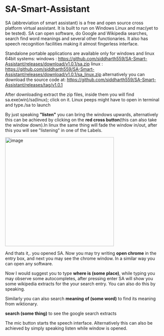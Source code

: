 # SA-Smart-Assistant
SA (abbreviation of smart assistant) is a free and open source cross platform virtual assistant. It is built to run on Windows Linux and mac(yet to be tested). SA can open software, do Google and Wikipedia searches, search find word meanings and several other functionaries. It also has speech recognition facilities making it almost fingerless interface.

Standalone portable applications are available only for windows and linux 64bit systems:
windows : https://github.com/siddharth559/SA-Smart-Assistant/releases/download/v1.0.1/sa.zip
linux : https://github.com/siddharth559/SA-Smart-Assistant/releases/download/v1.0.1/sa_linux.zip
alternatively you can download the source code at: https://github.com/siddharth559/SA-Smart-Assistant/releases/tag/v1.0.1 

After downloading extract the zip files, inside them you will find sa.exe(win)/sa(linux); click on it. Linux peeps might have to open in terminal and type./sa to launch

By just speaking **"listen"** you can bring the windows upwards, alternatively this can be achieved by clicking on the **red cross button**(this can also take the window down).In linux the same thing will fade the window in/out, after this you will see "listening" in one of the Labels. 

<img width="353" alt="image" src="https://user-images.githubusercontent.com/58662708/158878385-c21d6a05-8c0d-4bc1-9596-29d907349a89.png">

And thats it,. you opened SA. Now you may try writing **open chrome** in the entry box, and next you may see the chrome window. In a similar way you can open any software.

Now I would suggest you to type **where is (some place)**, while typing you may observe some autocompletes, after pressing enter SA will show you some wikipedia extracts for the your search entry. You can also do this by speaking. 

Similarly you can also search **meaning of (some word)** to find its meaning from wiktionary.

**search (some thing)** to see the google search extracts

The mic button starts the speech interface. Alternatively this can also be achieved by simply speaking listen while window is opened.
